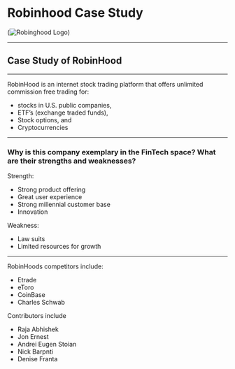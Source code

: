 # Robinhood Case Study

(![Robinghood Logo](https://user-images.githubusercontent.com/33834053/138567841-aaa08602-3d78-4756-8d9c-b1335cfa5ad3.png))

---

## Case Study of RobinHood

---

RobinHood is an internet stock trading platform that offers unlimited commission free trading for:
- stocks in U.S. public companies,
- ETF’s (exchange traded funds),
- Stock options, and
- Cryptocurrencies

-------
### Why is this company exemplary in the FinTech space? What are their strengths and weaknesses?
Strength:
- Strong product offering
- Great user experience
- Strong millennial customer base
- Innovation

Weakness:
- Law suits
- Limited resources for growth
---
RobinHoods competitors include:
- Etrade
- eToro
- CoinBase
- Charles Schwab


Contributors include
- Raja Abhishek
- Jon Ernest
- Andrei Eugen Stoian
- Nick Barpnti
- Denise Franta

